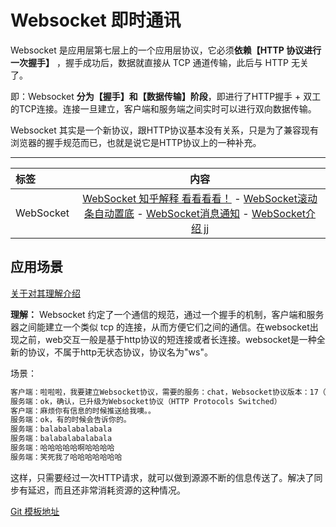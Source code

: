 # Websocket 即时通讯

Websocket 是应用层第七层上的一个应用层协议，它必须**依赖【HTTP 协议进行一次握手】**  ，握手成功后，数据就直接从 TCP 通道传输，此后与 HTTP 无关了。

即：Websocket **分为【握手】和【数据传输】阶段**，即进行了HTTP握手 + 双工的TCP连接。连接一旦建立，客户端和服务端之间实时可以进行双向数据传输。

Websocket 其实是一个新协议，跟HTTP协议基本没有关系，只是为了兼容现有浏览器的握手规范而已，也就是说它是HTTP协议上的一种补充。

---

标签|内容
:-|:-:
WebSocket | [WebSocket 知乎解释 看看看看！](https://www.zhihu.com/question/20215561) - [WebSocket滚动条自动置底](https://zhuanlan.zhihu.com/p/89906315) - [WebSocket消息通知](https://blog.csdn.net/qq_37128049/article/details/96977671) - [WebSocket介绍 jj](https://juejin.im/post/6876301731966713869)

## 应用场景

[关于对其理解介绍](https://www.zhihu.com/question/20215561)

**理解：** Websocket 约定了一个通信的规范，通过一个握手的机制，客户端和服务器之间能建立一个类似 tcp 的连接，从而方便它们之间的通信。在websocket出现之前，web交互一般是基于http协议的短连接或者长连接。websocket是一种全新的协议，不属于http无状态协议，协议名为"ws"。

场景：

```html
客户端：啦啦啦，我要建立Websocket协议，需要的服务：chat，Websocket协议版本：17（HTTP Request）
服务端：ok，确认，已升级为Websocket协议（HTTP Protocols Switched）
客户端：麻烦你有信息的时候推送给我噢。。
服务端：ok，有的时候会告诉你的。
服务端：balabalabalabala
服务端：balabalabalabala
服务端：哈哈哈哈哈啊哈哈哈哈
服务端：笑死我了哈哈哈哈哈哈哈
```

这样，只需要经过一次HTTP请求，就可以做到源源不断的信息传送了。解决了同步有延迟，而且还非常消耗资源的这种情况。

[Git 模板地址](https://github.com/leijin0416/Vue-Plug-in_unit/blob/master/vueTemplate/1_weChat.vue)
